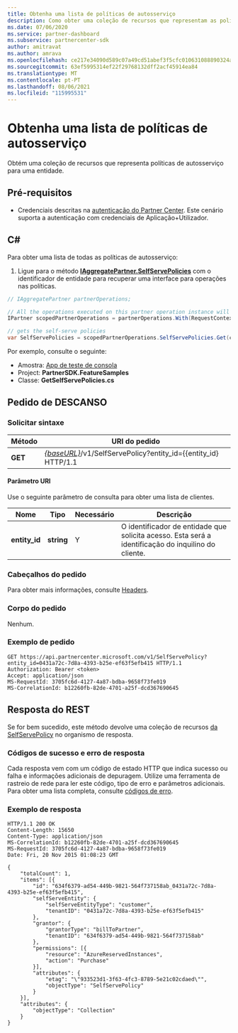 ```yaml
---
title: Obtenha uma lista de políticas de autosserviço
description: Como obter uma coleção de recursos que representam as políticas de autosserviço de um cliente.
ms.date: 07/06/2020
ms.service: partner-dashboard
ms.subservice: partnercenter-sdk
author: amitravat
ms.author: amrava
ms.openlocfilehash: ce217e34090d589c07a49cd51abef3f5cfc010631088890324a63bdef1480f65
ms.sourcegitcommit: 63ef5995314ef22f29768132dff2acf45914ea84
ms.translationtype: MT
ms.contentlocale: pt-PT
ms.lasthandoff: 08/06/2021
ms.locfileid: "115995531"
---
```

# <a name="get-a-list-of-self-serve-policies"></a>Obtenha uma lista de políticas de autosserviço

Obtém uma coleção de recursos que representa políticas de autosserviço para uma entidade.

## <a name="prerequisites"></a>Pré-requisitos

- Credenciais descritas na [autenticação do Partner Center](partner-center-authentication.md). Este cenário suporta a autenticação com credenciais de Aplicação+Utilizador.

## <a name="c"></a>C\#

Para obter uma lista de todas as políticas de autosserviço:

1. Ligue para o método [**IAggregatePartner.SelfServePolicies**](/dotnet/api/microsoft.store.partnercenter.iselfservepoliciescollection) com o identificador de entidade para recuperar uma interface para operações nas políticas.

``` csharp
// IAggregatePartner partnerOperations;

// All the operations executed on this partner operation instance will share the same correlation Id but will differ in request Id
IPartner scopedPartnerOperations = partnerOperations.With(RequestContextFactory.Instance.Create(Guid.NewGuid()));

// gets the self-serve policies
var SelfServePolicies = scopedPartnerOperations.SelfServePolicies.Get(customerIdAsEntity);
```

Por exemplo, consulte o seguinte:

- Amostra: [App de teste de consola](console-test-app.md)
- Project: **PartnerSDK.FeatureSamples**
- Classe: **GetSelfServePolicies.cs**

## <a name="rest-request"></a>Pedido de DESCANSO

### <a name="request-syntax"></a>Solicitar sintaxe

| Método  | URI do pedido                                                                   |
|---------|-------------------------------------------------------------------------------|
| **GET** | [*{baseURL}*](partner-center-rest-urls.md)/v1/SelfServePolicy?entity_id={{entity_id} HTTP/1.1 |

#### <a name="uri-parameter"></a>Parâmetro URI

Use o seguinte parâmetro de consulta para obter uma lista de clientes.

| Nome          | Tipo       | Necessário | Descrição                                        |
|---------------|------------|----------|----------------------------------------------------|
| **entity_id** | **string** | Y        | O identificador de entidade que solicita acesso. Esta será a identificação do inquilino do cliente. |

### <a name="request-headers"></a>Cabeçalhos do pedido

Para obter mais informações, consulte [Headers](headers.md).

### <a name="request-body"></a>Corpo do pedido

Nenhum.

### <a name="request-example"></a>Exemplo de pedido

```http
GET https://api.partnercenter.microsoft.com/v1/SelfServePolicy?entity_id=0431a72c-7d8a-4393-b25e-ef63f5efb415 HTTP/1.1
Authorization: Bearer <token>
Accept: application/json
MS-RequestId: 3705fc6d-4127-4a87-bdba-9658f73fe019
MS-CorrelationId: b12260fb-82de-4701-a25f-dcd367690645
```

## <a name="rest-response"></a>Resposta do REST

Se for bem sucedido, este método devolve uma coleção de recursos [da SelfServePolicy](self-serve-policy-resources.md#selfservepolicy) no organismo de resposta.

### <a name="response-success-and-error-codes"></a>Códigos de sucesso e erro de resposta

Cada resposta vem com um código de estado HTTP que indica sucesso ou falha e informações adicionais de depuragem. Utilize uma ferramenta de rastreio de rede para ler este código, tipo de erro e parâmetros adicionais. Para obter uma lista completa, consulte [códigos de erro](error-codes.md).

### <a name="response-example"></a>Exemplo de resposta

```http
HTTP/1.1 200 OK
Content-Length: 15650
Content-Type: application/json
MS-CorrelationId: b12260fb-82de-4701-a25f-dcd367690645
MS-RequestId: 3705fc6d-4127-4a87-bdba-9658f73fe019
Date: Fri, 20 Nov 2015 01:08:23 GMT

{
    "totalCount": 1,
    "items": [{
        "id": "634f6379-ad54-449b-9821-564f737158ab_0431a72c-7d8a-4393-b25e-ef63f5efb415",
        "selfServeEntity": {
            "selfServeEntityType": "customer",
            "tenantID": "0431a72c-7d8a-4393-b25e-ef63f5efb415"
        },
        "grantor": {
            "grantorType": "billToPartner",
            "tenantID": "634f6379-ad54-449b-9821-564f737158ab"
        },
        "permissions": [{
            "resource": "AzureReservedInstances",
            "action": "Purchase"
        }],
        "attributes": {
            "etag": "\"933523d1-3f63-4fc3-8789-5e21c02cdaed\"",
            "objectType": "SelfServePolicy"
        }
    }],
    "attributes": {
        "objectType": "Collection"
    }
}
```
